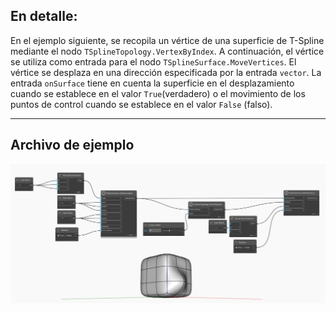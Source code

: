## En detalle:
En el ejemplo siguiente, se recopila un vértice de una superficie de T-Spline mediante el nodo `TSplineTopology.VertexByIndex`. A continuación, el vértice se utiliza como entrada para el nodo `TSplineSurface.MoveVertices`. El vértice se desplaza en una dirección especificada por la entrada `vector`. La entrada `onSurface` tiene en cuenta la superficie en el desplazamiento cuando se establece en el valor `True`(verdadero) o el movimiento de los puntos de control cuando se establece en el valor `False` (falso).
___
## Archivo de ejemplo

![TSplineSurface.MoveVertices](./Autodesk.DesignScript.Geometry.TSpline.TSplineSurface.MoveVertices_img.jpg)
